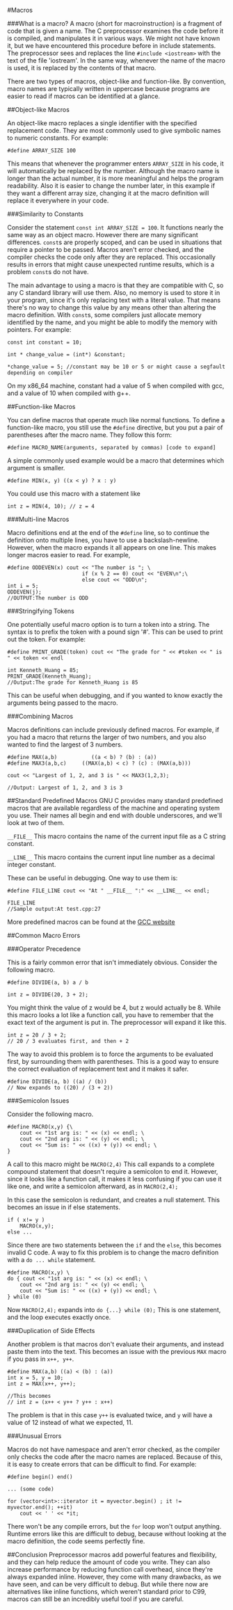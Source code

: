 #Macros

###What is a macro?
A macro (short for macroinstruction) is a fragment of code that is given a name. The C preprocessor examines the code before it is compiled, and manipulates it in various ways. We might not have known it, but we have encountered this procedure before in include statements. The preprocessor sees and replaces the line `#include <iostream>` with the text of the file 'iostream'. In the same way, whenever the name of the macro is used, it is replaced by the contents of that macro. 

There are two types of macros, object-like and function-like. By convention, macro names are typically written in uppercase because programs are easier to read if macros can be identified at a glance.

##Object-like Macros

An object-like macro replaces a single identifier with the specified replacement code.
They are most commonly used to give symbolic names to numeric constants. For example: 

`#define ARRAY_SIZE 100`

This means that whenever the programmer enters `ARRAY_SIZE` in his code, it will automatically be replaced by the number. Although the macro name is longer than the actual number, it is more meaningful and helps the program readability. Also it is easier to change the number later, in this example if they want a different array size, changing it at the macro definition will replace it everywhere in your code.

###Similarity to Constants

Consider the statement `const int ARRAY_SIZE = 100`. It functions nearly the same way as an object macro. However there are many significant differences. `const`s are properly scoped, and can be used in situations that require a pointer to be passed. Macros aren't error checked, and the compiler checks the code only after they are replaced. This occasionally results in errors that might cause unexpected runtime results, which is a problem `const`s do not have.

The main advantage to using a macro is that they are compatible with C, so any C standard library will use them. Also, no memory is used to store it in your program, since it's only replacing text with a literal value. That means there's no way to change this value by any means other than altering the macro definition. With `const`s, some compilers just allocate memory identified by the name, and you might be able to modify the memory with pointers. For example:

```
const int constant = 10;

int * change_value = (int*) &constant;

*change_value = 5; //constant may be 10 or 5 or might cause a segfault depending on compiler
```

On my x86_64 machine, constant had a value of 5 when compiled with gcc, and a value of 10 when compiled with g++.

##Function-like Macros

You can define macros that operate much like normal functions. To define a function-like macro, you still use the `#define` directive, but you put a pair of parentheses after the macro name.
They follow this form:

`#define MACRO_NAME(arguments, separated by commas) [code to expand]`

A simple commonly used example would be a macro that determines which argument is smaller.

`#define MIN(x, y) ((x < y) ? x : y)`

You could use this macro with a statement like

`int z = MIN(4, 10); // z = 4`

###Multi-line Macros

Macro definitions end at the end of the `#define` line, so to continue the definition onto multiple lines, you have to use a backslash-newline. However, when the macro expands it all appears on one line. This makes longer macros easier to read. For example,

```
#define ODDEVEN(x) cout << "The number is "; \
                        if (x % 2 == 0) cout << "EVEN\n";\
                        else cout << "ODD\n";
int i = 5;
ODDEVEN(j);
//OUTPUT:The number is ODD
```

###Stringifying Tokens

One potentially useful macro option is to turn a token into a string. The syntax is to prefix the token with a pound sign '#'. This can be used to print out the token. For example:

``` 
#define PRINT_GRADE(token) cout << "The grade for " << #token << " is " << token << endl

int Kenneth_Huang = 85;
PRINT_GRADE(Kenneth_Huang);
//Output:The grade for Kenneth_Huang is 85
```

This can be useful when debugging, and if you wanted to know exactly the arguments being passed to the macro.

###Combining Macros

Macros definitions can include previously defined macros. For example, if you had a macro that returns the larger of two numbers, and you also wanted to find the largest of 3 numbers.

```
#define MAX(a,b)           ((a < b) ? (b) : (a))
#define MAX3(a,b,c)     ((MAX(a,b) < c) ? (c) : (MAX(a,b)))

cout << "Largest of 1, 2, and 3 is " << MAX3(1,2,3);
 
//Output: Largest of 1, 2, and 3 is 3
```

##Standard Predefined Macros
GNU C provides many standard predefined macros that are available regardless of the machine and operating system you use. Their names all begin and end with double underscores, and we'll look at two of them.

`__FILE__`
This macro contains the name of the current input file as a C string constant.

`__LINE__`
This macro contains the current input line number as a decimal integer constant.

These can be useful in debugging. One way to use them is:
```
#define FILE_LINE cout << "At " __FILE__ ":" << __LINE__ << endl;

FILE_LINE
//Sample output:At test.cpp:27
```
More predefined macros can be found at the [GCC website](https://gcc.gnu.org/onlinedocs/cpp/Standard-Predefined-Macros.html)

##Common Macro Errors

###Operator Precedence

This is a fairly common error that isn't immediately obvious. Consider the following macro.

```
#define DIVIDE(a, b) a / b

int z = DIVIDE(20, 3 + 2);
```

You might think the value of z would be 4, but z would actually be 8. While this macro looks a lot like a function call, you have to remember that the exact text of the argument is put in. The preprocessor will expand it like this.

```
int z = 20 / 3 + 2;        
// 20 / 3 evaluates first, and then + 2
```

The way to avoid this problem is to force the arguments to be evaluated first, by surrounding them with parentheses. This is a good way to ensure the correct evaluation of replacement text and it makes it safer.

```
#define DIVIDE(a, b) ((a) / (b))         
// Now expands to ((20) / (3 + 2))
```

###Semicolon Issues

Consider the following macro.

```
#define MACRO(x,y) {\
    cout << "1st arg is: " << (x) << endl; \
    cout << "2nd arg is: " << (y) << endl; \
    cout << "Sum is: " << ((x) + (y)) << endl; \
}
```

A call to this macro might be `MACRO(2,4)` This call expands to a complete compound statement that doesn't require a semicolon to end it. However, since it looks like a function call, it makes it less confusing if you can use it like one, and write a semicolon afterward, as in `MACRO(2,4);`

In this case the semicolon is redundant, and creates a null statement. This becomes an issue in if else statements.

```
if ( x!= y )
    MACRO(x,y);
else ... 
```

Since there are two statements between the `if` and the `else`, this becomes invalid C code. A way to fix this problem is to change the macro definition with a `do ... while` statement.

```
#define MACRO(x,y) \
do { cout << "1st arg is: " << (x) << endl; \
    cout << "2nd arg is: " << (y) << endl; \
    cout << "Sum is: " << ((x) + (y)) << endl; \
} while (0)
```

Now `MACRO(2,4);` expands into `do {...} while (0);` This is one statement, and the loop executes exactly once.

###Duplication of Side Effects

Another problem is that macros don't evaluate their arguments, and instead paste them into the text. This becomes an issue with the previous `MAX` macro if you pass in `x++, y++`.

```
#define MAX(a,b) ((a) < (b) : (a))
int x = 5, y = 10;
int z = MAX(x++, y++);

//This becomes
// int z = (x++ < y++ ? y++ : x++)
```

The problem is that in this case `y++` is evaluated twice, and `y` will have a value of 12 instead of what we expected, 11.

###Unusual Errors

Macros do not have namespace and aren't error checked, as the compiler only checks the code after the macro names are replaced. Because of this, it is easy to create errors that can be difficult to find. For example:

```
#define begin() end()

... (some code)

for (vector<int>::iterator it = myvector.begin() ; it != myvector.end(); ++it)
    cout << ' ' << *it;

```

There won't be any compile errors, but the `for` loop won't output anything. Runtime errors like this are difficult to debug, because without looking at the macro definition, the code seems perfectly fine.

##Conclusion
Preprocessor macros add powerful features and flexibility, and they can help reduce the amount of code you write. They can also increase performance by reducing function call overhead, since they're always expanded inline. However, they come with many drawbacks, as we have seen, and can be very difficult to debug. But while there now are alternatives like inline functions, which weren't standard prior to C99, macros can still be an incredibly useful tool if you are careful.
